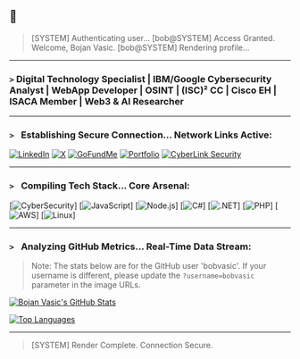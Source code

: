 ##  👋
> [SYSTEM] Authenticating user...
> [bob@SYSTEM] Access Granted. Welcome, Bojan Vasic.
> [bob@SYSTEM] Rendering profile...

---

### **`>` Digital Technology Specialist | IBM/Google Cybersecurity Analyst | WebApp Developer | OSINT | (ISC)² CC | Cisco EH | ISACA Member | Web3 & AI Researcher**

---

### `> ` **Establishing Secure Connection... Network Links Active:**

[![LinkedIn](https://img.shields.io/badge/LinkedIn-0A66C2?style=for-the-badge&logo=linkedin&logoColor=white)](https://www.linkedin.com/in/bobvasic/)
[![X](https://img.shields.io/badge/X-000000?style=for-the-badge&logo=x&logoColor=white)](https://x.com/S0LMINT)
[![GoFundMe](https://img.shields.io/badge/GoFundMe-00B964?style=for-the-badge&logo=gofundme&logoColor=white)](https://www.gofundme.com/f/solmint/)
[![Portfolio](https://img.shields.io/badge/Portfolio-34D399?style=for-the-badge)](https://bojanvasic.link)
[![CyberLink Security](https://img.shields.io/badge/CyberLink_Sec-DC2626?style=for-the-badge)](https://cyberlinksec.com/)

---

### `> ` **Compiling Tech Stack... Core Arsenal:**

[![CyberSecurity](https://img.shields.io/badge/CyberSecurity-0078D4?style=for-the-badge)]
[![JavaScript](https://img.shields.io/badge/JavaScript-F7DF1E?style=for-the-badge&logo=javascript&logoColor=black)]
[![Node.js](https://img.shields.io/badge/Node.js-339933?style=for-the-badge&logo=node.js&logoColor=white)]
[![C#](https://img.shields.io/badge/C%23-239120?style=for-the-badge&logo=c-sharp&logoColor=white)]
[![.NET](https://img.shields.io/badge/.NET-512BD4?style=for-the-badge&logo=dotnet&logoColor=white)]
[![PHP](https://img.shields.io/badge/PHP-777BB4?style=for-the-badge&logo=php&logoColor=white)]
[![AWS](https://img.shields.io/badge/Amazon_AWS-232F3E?style=for-the-badge&logo=amazon-aws&logoColor=white)]
[![Linux](https://img.shields.io/badge/Linux-FCC624?style=for-the-badge&logo=linux&logoColor=black)]

---

### `> ` **Analyzing GitHub Metrics... Real-Time Data Stream:**

> Note: The stats below are for the GitHub user 'bobvasic'. If your username is different, please update the `?username=bobvasic` parameter in the image URLs.

[![Bojan Vasic's GitHub Stats](https://github-readme-stats.vercel.app/api?username=bobvasic&show_icons=true&theme=tokyonight&rank_icon=github&hide_border=true&bg_color=0D1117)](https://github.com/bobvasic)

[![Top Languages](https://github-readme-stats.vercel.app/api/top-langs/?username=bobvasic&layout=compact&theme=tokyonight&hide_border=true&bg_color=0D1117)](https://github.com/bobvasic)

---
> [SYSTEM] Render Complete. Connection Secure.


